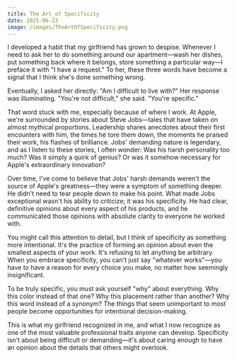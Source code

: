 ```yaml
---
title: The Art of Specificity
date: 2025-06-23
image: /images/TheArtOfSpecificity.png
---
```

I developed a habit that my girlfriend has grown to despise. Whenever I need to ask her to do something around our apartment—wash her dishes, put something back where it belongs, store something a particular way—I preface it with "I have a request." To her, these three words have become a signal that I think she's done something wrong.

Eventually, I asked her directly: "Am I difficult to live with?" Her response was illuminating. "You're not difficult," she said. "You're specific."

That word stuck with me, especially because of where I work. At Apple, we're surrounded by stories about Steve Jobs—tales that have taken on almost mythical proportions. Leadership shares anecdotes about their first encounters with him, the times he tore them down, the moments he praised their work, his flashes of brilliance. Jobs' demanding nature is legendary, and as I listen to these stories, I often wonder: Was his harsh personality too much? Was it simply a quirk of genius? Or was it somehow necessary for Apple's extraordinary innovation?

Over time, I've come to believe that Jobs' harsh demands weren't the source of Apple's greatness—they were a symptom of something deeper. He didn't need to tear people down to make his point. What made Jobs exceptional wasn't his ability to criticize; it was his specificity. He had clear, definitive opinions about every aspect of his products, and he communicated those opinions with absolute clarity to everyone he worked with.

You might call this attention to detail, but I think of specificity as something more intentional. It's the practice of forming an opinion about even the smallest aspects of your work. It's refusing to let anything be arbitrary. When you embrace specificity, you can't just say "whatever works"—you have to have a reason for every choice you make, no matter how seemingly insignificant.

To be truly specific, you must ask yourself "why" about everything. Why this color instead of that one? Why this placement rather than another? Why this word instead of a synonym? The things that seem unimportant to most people become opportunities for intentional decision-making.

This is what my girlfriend recognized in me, and what I now recognize as one of the most valuable professional traits anyone can develop. Specificity isn't about being difficult or demanding—it's about caring enough to have an opinion about the details that others might overlook.
